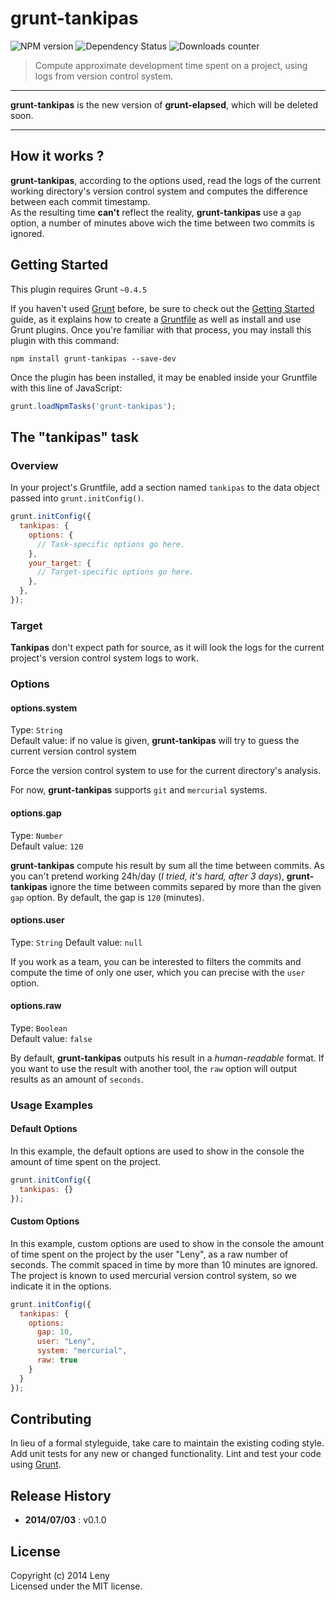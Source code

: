 # grunt-tankipas

![NPM version](http://img.shields.io/npm/v/grunt-tankipas.svg) ![Dependency Status](https://david-dm.org/leny/grunt-tankipas.svg) ![Downloads counter](http://img.shields.io/npm/dm/grunt-tankipas.svg)

> Compute approximate development time spent on a project, using logs from version control system.

* * *

**grunt-tankipas** is the new version of **grunt-elapsed**, which will be deleted soon.

* * *

## How it works ?

**grunt-tankipas**, according to the options used, read the logs of the current working directory's version control system and computes the difference between each commit timestamp.   
As the resulting time **can't** reflect the reality, **grunt-tankipas** use a `gap` option, a number of minutes above wich the time between two commits is ignored.

## Getting Started

This plugin requires Grunt `~0.4.5`

If you haven't used [Grunt](http://gruntjs.com/) before, be sure to check out the [Getting Started](http://gruntjs.com/getting-started) guide, as it explains how to create a [Gruntfile](http://gruntjs.com/sample-gruntfile) as well as install and use Grunt plugins. Once you're familiar with that process, you may install this plugin with this command:

```shell
npm install grunt-tankipas --save-dev
```

Once the plugin has been installed, it may be enabled inside your Gruntfile with this line of JavaScript:

```js
grunt.loadNpmTasks('grunt-tankipas');
```

## The "tankipas" task

### Overview

In your project's Gruntfile, add a section named `tankipas` to the data object passed into `grunt.initConfig()`.

```js
grunt.initConfig({
  tankipas: {
    options: {
      // Task-specific options go here.
    },
    your_target: {
      // Target-specific options go here.
    },
  },
});
```

### Target

**Tankipas** don't expect path for source, as it will look the logs for the current project's version control system logs to work.

### Options

#### options.system

Type: `String`  
Default value: if no value is given, **grunt-tankipas** will try to guess the current version control system

Force the version control system to use for the current directory's analysis.  

For now, **grunt-tankipas** supports `git` and `mercurial` systems.

#### options.gap

Type: `Number`  
Default value: `120`

**grunt-tankipas** compute his result by sum all the time between commits. As you can't pretend working 24h/day (*I tried, it's hard, after 3 days*), **grunt-tankipas** ignore the time between commits separed by more than the given `gap` option. By default, the gap is `120` (minutes).

#### options.user

Type: `String`
Default value: `null`

If you work as a team, you can be interested to filters the commits and compute the time of only one user, which you can precise with the `user` option.

#### options.raw

Type: `Boolean`  
Default value: `false`

By default, **grunt-tankipas** outputs his result in a *human-readable* format. If you want to use the result with another tool, the `raw` option will output results as an amount of `seconds`.

### Usage Examples

#### Default Options

In this example, the default options are used to show in the console the amount of time spent on the project.

```js
grunt.initConfig({
  tankipas: {}
});
```

#### Custom Options

In this example, custom options are used to show in the console the amount of time spent on the project by the user "Leny", as a raw number of seconds. The commit spaced in time by more than 10 minutes are ignored. The project is known to used mercurial version control system, so we indicate it in the options.

```js
grunt.initConfig({
  tankipas: {
    options:
      gap: 10,
      user: "Leny",
      system: "mercurial",
      raw: true
    }
  }
});
```

## Contributing
In lieu of a formal styleguide, take care to maintain the existing coding style. Add unit tests for any new or changed functionality. Lint and test your code using [Grunt](http://gruntjs.com/).

## Release History

* **2014/07/03** : v0.1.0

## License
Copyright (c) 2014 Leny  
Licensed under the MIT license.
